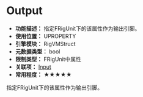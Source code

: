 ﻿# Output

- **功能描述：** 指定FRigUnit下的该属性作为输出引脚。
- **使用位置：** UPROPERTY
- **引擎模块：** RigVMStruct
- **元数据类型：** bool
- **限制类型：** FRigUnit中属性
- **关联项：** [Input](Input/Input.md)
- **常用程度：** ★★★★★

指定FRigUnit下的该属性作为输出引脚。